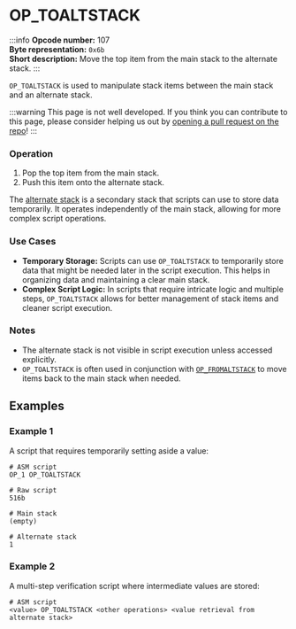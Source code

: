 # OP_TOALTSTACK
:::info
**Opcode number:** 107  
**Byte representation:** `0x6b`  
**Short description:** Move the top item from the main stack to the alternate stack.
:::

`OP_TOALTSTACK` is used to manipulate stack items between the main stack and an alternate stack.

:::warning
This page is not well developed. If you think you can contribute to this page, please consider helping us out by [opening a pull request on the repo](https://github.com/thunderbiscuit/opcode-explained)!
:::

### Operation
1. Pop the top item from the main stack.
2. Push this item onto the alternate stack.

The [alternate stack](#) is a secondary stack that scripts can use to store data temporarily. It operates independently of the main stack, allowing for more complex script operations.

### Use Cases
- **Temporary Storage:** Scripts can use `OP_TOALTSTACK` to temporarily store data that might be needed later in the script execution. This helps in organizing data and maintaining a clear main stack.
- **Complex Script Logic:** In scripts that require intricate logic and multiple steps, `OP_TOALTSTACK` allows for better management of stack items and cleaner script execution.


### Notes
- The alternate stack is not visible in script execution unless accessed explicitly.
- `OP_TOALTSTACK` is often used in conjunction with [`OP_FROMALTSTACK`](./OP_FROMALTSTACK.md) to move items back to the main stack when needed.

## Examples
### Example 1
A script that requires temporarily setting aside a value:
```shell
# ASM script
OP_1 OP_TOALTSTACK

# Raw script
516b

# Main stack
(empty)

# Alternate stack
1
```

### Example 2
A multi-step verification script where intermediate values are stored:
```shell
# ASM script
<value> OP_TOALTSTACK <other operations> <value retrieval from alternate stack>
```
